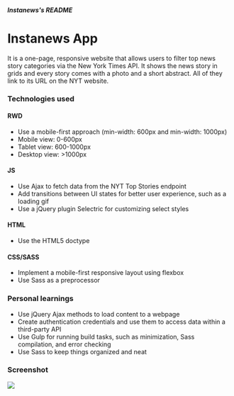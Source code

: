 ##### Instanews's README
# Instanews App
It is a one-page, responsive website that allows users to filter top news story categories via the New York Times API. It shows the news story in grids and every story comes with a photo and a short abstract. All of they link to its URL on the NYT website.

### Technologies used
#### RWD
- Use a mobile-first approach (min-width: 600px and min-width: 1000px)
- Mobile view: 0-600px
- Tablet view: 600-1000px
- Desktop view: >1000px

#### JS
- Use Ajax to fetch data from the NYT Top Stories endpoint
- Add transitions between UI states for better user experience, such as a loading gif 
- Use a jQuery plugin Selectric for customizing select styles

#### HTML
- Use the HTML5 doctype

#### CSS/SASS
- Implement a mobile-first responsive layout using flexbox
- Use Sass as a preprocessor

### Personal learnings
- Use jQuery Ajax methods to load content to a webpage
- Create authentication credentials and use them to access data within a third-party API
- Use Gulp for running build tasks, such as minimization, Sass compilation, and error checking
- Use Sass to keep things organized and neat

### Screenshot
<img src="https://user-images.githubusercontent.com/6543823/28548052-bfb9317a-7086-11e7-9028-375bbf0af576.png">
